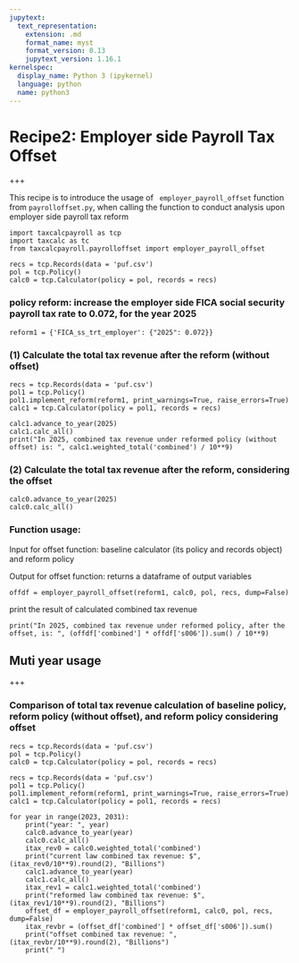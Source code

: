 ```yaml
---
jupytext:
  text_representation:
    extension: .md
    format_name: myst
    format_version: 0.13
    jupytext_version: 1.16.1
kernelspec:
  display_name: Python 3 (ipykernel)
  language: python
  name: python3
---
```


# Recipe2: Employer side Payroll Tax Offset 

+++

This recipe is to introduce the usage of ` employer_payroll_offset` function from `payrolloffset.py`, when calling the function to conduct analysis upon employer side payroll tax reform

```{code-cell} ipython3
import taxcalcpayroll as tcp
import taxcalc as tc
from taxcalcpayroll.payrolloffset import employer_payroll_offset
```

```{code-cell} ipython3
recs = tcp.Records(data = 'puf.csv')
pol = tcp.Policy()
calc0 = tcp.Calculator(policy = pol, records = recs)
```

### policy reform: increase the employer side FICA social security payroll tax rate to 0.072, for the year 2025 

```{code-cell} ipython3
reform1 = {'FICA_ss_trt_employer': {"2025": 0.072}}
```

### (1) Calculate the total tax revenue after the reform (without offset)

```{code-cell} ipython3
recs = tcp.Records(data = 'puf.csv')
pol1 = tcp.Policy()
pol1.implement_reform(reform1, print_warnings=True, raise_errors=True)
calc1 = tcp.Calculator(policy = pol1, records = recs)

calc1.advance_to_year(2025)
calc1.calc_all()
print("In 2025, combined tax revenue under reformed policy (without offset) is: ", calc1.weighted_total('combined') / 10**9)
```

### (2) Calculate the total tax revenue after the reform, considering the offset

```{code-cell} ipython3
calc0.advance_to_year(2025)
calc0.calc_all()
```

### Function usage:
Input for offset function: baseline calculator (its policy and records object) and reform policy 

Output for offset function: returns a dataframe of output variables

```{code-cell} ipython3
offdf = employer_payroll_offset(reform1, calc0, pol, recs, dump=False)    
```

print the result of calculated combined tax revenue

```{code-cell} ipython3
print("In 2025, combined tax revenue under reformed policy, after the offset, is: ", (offdf['combined'] * offdf['s006']).sum() / 10**9)
```

## Muti year usage

+++

### Comparison of total tax revenue calculation of baseline policy, reform policy (without offset), and reform policy considering offset

```{code-cell} ipython3
recs = tcp.Records(data = 'puf.csv')
pol = tcp.Policy()
calc0 = tcp.Calculator(policy = pol, records = recs)

recs = tcp.Records(data = 'puf.csv')
pol1 = tcp.Policy()
pol1.implement_reform(reform1, print_warnings=True, raise_errors=True)
calc1 = tcp.Calculator(policy = pol1, records = recs)
```

```{code-cell} ipython3
for year in range(2023, 2031):   
    print("year: ", year)
    calc0.advance_to_year(year)
    calc0.calc_all()
    itax_rev0 = calc0.weighted_total('combined')
    print("current law combined tax revenue: $", (itax_rev0/10**9).round(2), "Billions")
    calc1.advance_to_year(year)
    calc1.calc_all()
    itax_rev1 = calc1.weighted_total('combined')
    print("reformed law combined tax revenue: $", (itax_rev1/10**9).round(2), "Billions")
    offset_df = employer_payroll_offset(reform1, calc0, pol, recs, dump=False)
    itax_revbr = (offset_df['combined'] * offset_df['s006']).sum()
    print("offset combined tax revenue: ", (itax_revbr/10**9).round(2), "Billions")
    print(" ")
    
```
